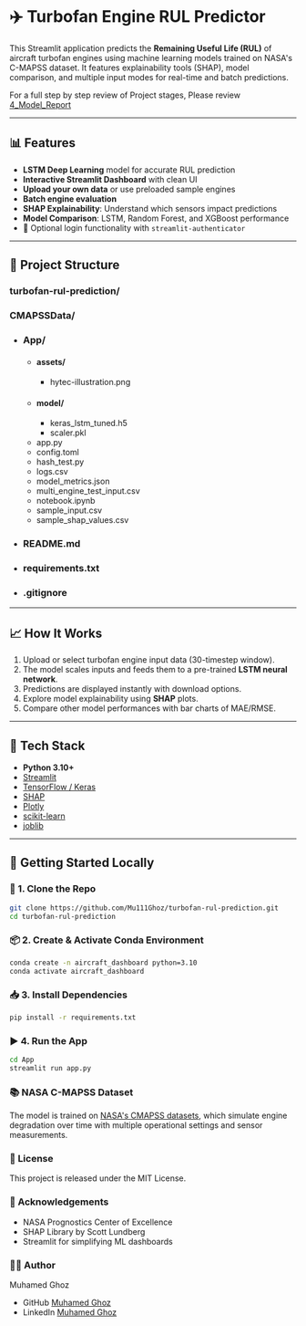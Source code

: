# ✈️ Turbofan Engine RUL Predictor

This Streamlit application predicts the **Remaining Useful Life (RUL)** of aircraft turbofan engines using machine learning models trained on NASA's C-MAPSS dataset. It features explainability tools (SHAP), model comparison, and multiple input modes for real-time and batch predictions.

For a full step by step review of Project stages, Please review [4_Model_Report](notebooks\4_Model_Report.ipynb)

---

## 📊 Features

- **LSTM Deep Learning** model for accurate RUL prediction  
- **Interactive Streamlit Dashboard** with clean UI  
- **Upload your own data** or use preloaded sample engines  
- **Batch engine evaluation**  
- **SHAP Explainability**: Understand which sensors impact predictions  
- **Model Comparison**: LSTM, Random Forest, and XGBoost performance  
- 🔐 Optional login functionality with `streamlit-authenticator`

---

## 📂 Project Structure

### turbofan-rul-prediction/
### CMAPSSData/
- ### App/
    - #### assets/
        - hytec-illustration.png
    - #### model/
        - keras_lstm_tuned.h5
        - scaler.pkl
    - app.py
    - config.toml
    - hash_test.py
    - logs.csv
    - model_metrics.json
    - multi_engine_test_input.csv
    - notebook.ipynb
    - sample_input.csv
    - sample_shap_values.csv
- ### README.md
- ### requirements.txt
- ### .gitignore


---

## 📈 How It Works

1. Upload or select turbofan engine input data (30-timestep window).
2. The model scales inputs and feeds them to a pre-trained **LSTM neural network**.
3. Predictions are displayed instantly with download options.
4. Explore model explainability using **SHAP** plots.
5. Compare other model performances with bar charts of MAE/RMSE.

---

## 🧪 Tech Stack

- **Python 3.10+**
- [Streamlit](https://streamlit.io/)
- [TensorFlow / Keras](https://www.tensorflow.org/)
- [SHAP](https://github.com/slundberg/shap)
- [Plotly](https://plotly.com/)
- [scikit-learn](https://scikit-learn.org/)
- [joblib](https://joblib.readthedocs.io/)

---

## 🚀 Getting Started Locally

### 🔧 1. Clone the Repo

```bash
git clone https://github.com/Mu111Ghoz/turbofan-rul-prediction.git
cd turbofan-rul-prediction
```
### 📦 2. Create & Activate Conda Environment
```bash
conda create -n aircraft_dashboard python=3.10
conda activate aircraft_dashboard
```
### 📥 3. Install Dependencies
```bash
pip install -r requirements.txt
```
### ▶️ 4. Run the App
```bash
cd App
streamlit run app.py
```
### 📚 NASA C-MAPSS Dataset
The model is trained on [NASA's CMAPSS datasets](https://www.nasa.gov/intelligent-systems-division/discovery-and-systems-health/pcoe/pcoe-data-set-repository/), which simulate engine degradation over time with multiple operational settings and sensor measurements.
### 📄 License
This project is released under the MIT License.
### 🤝 Acknowledgements
- NASA Prognostics Center of Excellence
- SHAP Library by Scott Lundberg
- Streamlit for simplifying ML dashboards
### 👨‍💻 Author
Muhamed Ghoz
- GitHub [Muhamed Ghoz](https://github.com/Mu111Ghoz)
- LinkedIn [Muhamed Ghoz](www.linkedin.com/in/muhamed-abdelfattah-ghoz-38636184)